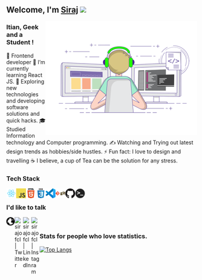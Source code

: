 ## Welcome, I'm [Siraj]  <img src="https://github.com/souvikguria98/souvikguria98/blob/master/Hi.gif" width="25">
<img align="right" alt="GIF" src="https://raw.githubusercontent.com/devSouvik/devSouvik/master/gif3.gif" width="400"/>

###  Itian, Geek and a Student !

🔭 Frontend developer 
🌱 I’m currently learning React JS.
🤔 Exploring new technologies and developing software solutions and quick hacks.
🎓 Studied Information technology and Computer programming.
✍️ Watching and Trying out latest design trends as hobbies/side hustles.
⚡ Fun fact: I love to design and travelling
☕ I believe, a cup of Tea can be the solution for any stress. 
 

### Tech Stack

<img align="left" alt="React" width="26px" src="https://raw.githubusercontent.com/github/explore/80688e429a7d4ef2fca1e82350fe8e3517d3494d/topics/react/react.png" />
<img align="left" alt="JavaScript" width="26px" src="https://raw.githubusercontent.com/github/explore/80688e429a7d4ef2fca1e82350fe8e3517d3494d/topics/javascript/javascript.png" />
<img align="left" alt="HTML5" width="26px" src="https://raw.githubusercontent.com/github/explore/80688e429a7d4ef2fca1e82350fe8e3517d3494d/topics/html/html.png" />
<img align="left" alt="CSS3" width="26px" src="https://raw.githubusercontent.com/github/explore/80688e429a7d4ef2fca1e82350fe8e3517d3494d/topics/css/css.png" />
<img align="left" alt="Visual Studio Code" width="26px" src="https://raw.githubusercontent.com/github/explore/80688e429a7d4ef2fca1e82350fe8e3517d3494d/topics/visual-studio-code/visual-studio-code.png" />
<img align="left" alt="Git" width="26px" src="https://raw.githubusercontent.com/github/explore/80688e429a7d4ef2fca1e82350fe8e3517d3494d/topics/git/git.png" />
<img align="left" alt="GitHub" width="26px" src="https://raw.githubusercontent.com/github/explore/78df643247d429f6cc873026c0622819ad797942/topics/github/github.png" />
<img align="left" alt="Terminal" width="26px" src="https://raw.githubusercontent.com/github/explore/80688e429a7d4ef2fca1e82350fe8e3517d3494d/topics/terminal/terminal.png" />

 <br/>

### I'd like to talk

[<img align="left" alt="sirajofcl" width="22px" src="https://raw.githubusercontent.com/iconic/open-iconic/master/svg/globe.svg" />][Siraj]
[<img align="left" alt="sirajofcl  | Twitter" width="22px" src="https://cdn.jsdelivr.net/npm/simple-icons@v3/icons/twitter.svg" />][twitter]
[<img align="left" alt="sirajofcl | LinkedIn" width="22px" src="https://cdn.jsdelivr.net/npm/simple-icons@v3/icons/linkedin.svg" />][linkedin]
[<img align="left" alt="sirajofcl | Instagram" width="22px" src="https://cdn.jsdelivr.net/npm/simple-icons@v3/icons/instagram.svg" />][instagram]

<br/>

### Stats for people who love statistics.

[![Top Langs](https://github-readme-stats.vercel.app/api/top-langs/?username=sirajofcl&layout=compact&text_color=000000)](https://github.com/sirajofcl/github-readme-stats)


[Siraj]: https://siraj-portfolio.herokuapp.com/
[twitter]: https://twitter.com/sirajofcl
[instagram]: https://instagram.com/sirajofcl/
[linkedin]: https://linkedin.com/in/sirajofcl

